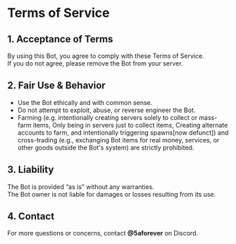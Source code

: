 # Terms of Service

## 1\. Acceptance of Terms

By using this Bot, you agree to comply with these Terms of Service.  
If you do not agree, please remove the Bot from your server.

## 2\. Fair Use \& Behavior

* Use the Bot ethically and with common sense.
* Do not attempt to exploit, abuse, or reverse engineer the Bot.
* Farming (e.g. intentionally creating servers solely to collect or mass-farm items, Only being in servers just to collect items, Creating alternate accounts to farm, and intentionally triggering spawns\[now defunct]) and cross-trading (e.g., exchanging Bot items for real money, services, or other goods outside the Bot's system) are strictly prohibited.

## 3\. Liability

The Bot is provided “as is” without any warranties.  
The Bot owner is not liable for damages or losses resulting from its use.

## 4\. Contact

For more questions or concerns, contact **@5aforever** on Discord.

